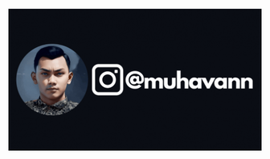 <p align="center">
    <a href="https://instagram.com/muhavann">
      <img src="/assets/img/insta.gif">
    </a>
</p>
